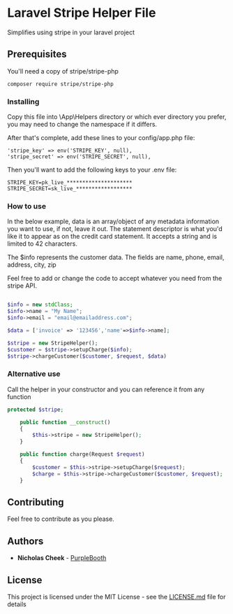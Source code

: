 # Laravel Stripe Helper File

Simplifies using stripe in your laravel project


## Prerequisites

You'll need a copy of stripe/stripe-php

```
composer require stripe/stripe-php
```

### Installing

Copy this file into \App\Helpers directory or which ever directory you prefer, you may need to change the namespace if it differs.


After that's complete, add these lines to your config/app.php file:

```
'stripe_key' => env('STRIPE_KEY', null),
'stripe_secret' => env('STRIPE_SECRET', null),
```

Then you'll want to add the following keys to your .env file:

```
STRIPE_KEY=pk_live_*********************
STRIPE_SECRET=sk_live_******************
```

### How to use

In the below example, data is an array/object of any metadata information you want to use, if not, leave it out. The statement descriptor is what you'd like it to appear as on the credit card statement.  It accepts a string and is limited to 42 characters.

The $info represents the customer data.  The fields are name, phone, email, address, city, zip

Feel free to add or change the code to accept whatever you need from the stripe API.

```php

$info = new stdClass;
$info->name = "My Name";
$info->email = "email@emailaddress.com";

$data = ['invoice' => '123456','name'=>$info->name];

$stripe = new StripeHelper();
$customer = $stripe->setupCharge($info);
$stripe->chargeCustomer($customer, $request, $data)
```

### Alternative use

Call the helper in your constructor and you can reference it from any function

```php
protected $stripe;

    public function __construct()
    {
        $this->stripe = new StripeHelper();
    }

    public function charge(Request $request)
    {
        $customer = $this->stripe->setupCharge($request);
        $charge = $this->stripe->chargeCustomer($customer, $request);
    }
```


## Contributing

Feel free to contribute as you please.


## Authors

* **Nicholas Cheek** - [PurpleBooth](https://github.com/nickcheek)


## License

This project is licensed under the MIT License - see the [LICENSE.md](LICENSE.md) file for details

